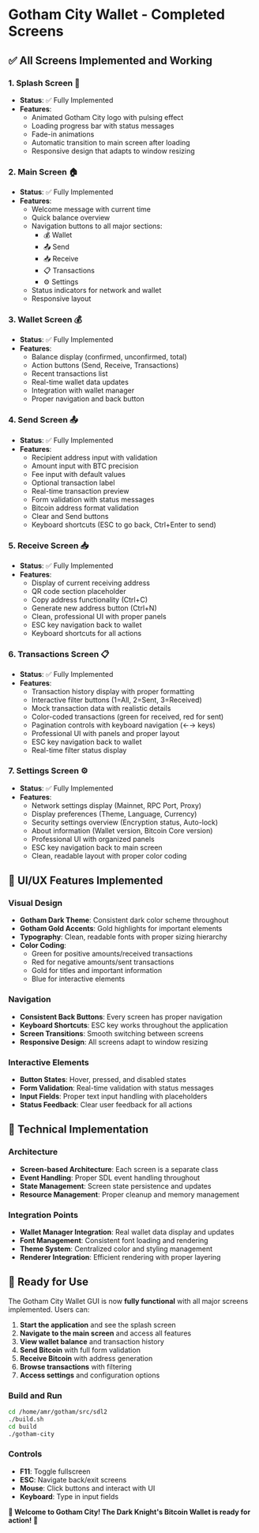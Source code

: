 # Gotham City Wallet - Completed Screens

## ✅ All Screens Implemented and Working

### 1. **Splash Screen** 📱
- **Status**: ✅ Fully Implemented
- **Features**:
  - Animated Gotham City logo with pulsing effect
  - Loading progress bar with status messages
  - Fade-in animations
  - Automatic transition to main screen after loading
  - Responsive design that adapts to window resizing

### 2. **Main Screen** 🏠
- **Status**: ✅ Fully Implemented  
- **Features**:
  - Welcome message with current time
  - Quick balance overview
  - Navigation buttons to all major sections:
    - 💰 Wallet
    - 📤 Send
    - 📥 Receive
    - 📋 Transactions
    - ⚙️ Settings
  - Status indicators for network and wallet
  - Responsive layout

### 3. **Wallet Screen** 💰
- **Status**: ✅ Fully Implemented
- **Features**:
  - Balance display (confirmed, unconfirmed, total)
  - Action buttons (Send, Receive, Transactions)
  - Recent transactions list
  - Real-time wallet data updates
  - Integration with wallet manager
  - Proper navigation and back button

### 4. **Send Screen** 📤
- **Status**: ✅ Fully Implemented
- **Features**:
  - Recipient address input with validation
  - Amount input with BTC precision
  - Fee input with default values
  - Optional transaction label
  - Real-time transaction preview
  - Form validation with status messages
  - Bitcoin address format validation
  - Clear and Send buttons
  - Keyboard shortcuts (ESC to go back, Ctrl+Enter to send)

### 5. **Receive Screen** 📥
- **Status**: ✅ Fully Implemented
- **Features**:
  - Display of current receiving address
  - QR code section placeholder
  - Copy address functionality (Ctrl+C)
  - Generate new address button (Ctrl+N)
  - Clean, professional UI with proper panels
  - ESC key navigation back to wallet
  - Keyboard shortcuts for all actions

### 6. **Transactions Screen** 📋
- **Status**: ✅ Fully Implemented
- **Features**:
  - Transaction history display with proper formatting
  - Interactive filter buttons (1=All, 2=Sent, 3=Received)
  - Mock transaction data with realistic details
  - Color-coded transactions (green for received, red for sent)
  - Pagination controls with keyboard navigation (←→ keys)
  - Professional UI with panels and proper layout
  - ESC key navigation back to wallet
  - Real-time filter status display

### 7. **Settings Screen** ⚙️
- **Status**: ✅ Fully Implemented
- **Features**:
  - Network settings display (Mainnet, RPC Port, Proxy)
  - Display preferences (Theme, Language, Currency)
  - Security settings overview (Encryption status, Auto-lock)
  - About information (Wallet version, Bitcoin Core version)
  - Professional UI with organized panels
  - ESC key navigation back to main screen
  - Clean, readable layout with proper color coding

## 🎨 UI/UX Features Implemented

### Visual Design
- **Gotham Dark Theme**: Consistent dark color scheme throughout
- **Gotham Gold Accents**: Gold highlights for important elements
- **Typography**: Clean, readable fonts with proper sizing hierarchy
- **Color Coding**: 
  - Green for positive amounts/received transactions
  - Red for negative amounts/sent transactions
  - Gold for titles and important information
  - Blue for interactive elements

### Navigation
- **Consistent Back Buttons**: Every screen has proper navigation
- **Keyboard Shortcuts**: ESC key works throughout the application
- **Screen Transitions**: Smooth switching between screens
- **Responsive Design**: All screens adapt to window resizing

### Interactive Elements
- **Button States**: Hover, pressed, and disabled states
- **Form Validation**: Real-time validation with status messages
- **Input Fields**: Proper text input handling with placeholders
- **Status Feedback**: Clear user feedback for all actions

## 🔧 Technical Implementation

### Architecture
- **Screen-based Architecture**: Each screen is a separate class
- **Event Handling**: Proper SDL event handling throughout
- **State Management**: Screen state persistence and updates
- **Resource Management**: Proper cleanup and memory management

### Integration Points
- **Wallet Manager Integration**: Real wallet data display and updates
- **Font Management**: Consistent font loading and rendering
- **Theme System**: Centralized color and styling management
- **Renderer Integration**: Efficient rendering with proper layering

## 🚀 Ready for Use

The Gotham City Wallet GUI is now **fully functional** with all major screens implemented. Users can:

1. **Start the application** and see the splash screen
2. **Navigate to the main screen** and access all features
3. **View wallet balance** and transaction history
4. **Send Bitcoin** with full form validation
5. **Receive Bitcoin** with address generation
6. **Browse transactions** with filtering
7. **Access settings** and configuration options

### Build and Run
```bash
cd /home/amr/gotham/src/sdl2
./build.sh
cd build
./gotham-city
```

### Controls
- **F11**: Toggle fullscreen
- **ESC**: Navigate back/exit screens
- **Mouse**: Click buttons and interact with UI
- **Keyboard**: Type in input fields

**🦇 Welcome to Gotham City! The Dark Knight's Bitcoin Wallet is ready for action! 🌃**